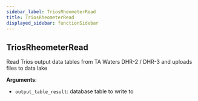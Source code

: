 ```yaml
---
sidebar_label: TriosRheometerRead
title: TriosRheometerRead
displayed_sidebar: functionSidebar
---
```


## TriosRheometerRead

Read Trios output data tables from TA Waters DHR-2 / DHR-3 and uploads files to data lake

**Arguments**:

- `output_table_result`: database table to write to

